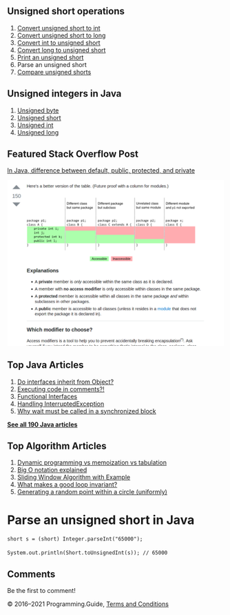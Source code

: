 



## Unsigned short operations

1.  [Convert unsigned short to int](convert-unsigned-short-to-int.html)
2.  [Convert unsigned short to long](convert-unsigned-short-to-long.html)
3.  [Convert int to unsigned short](convert-int-to-unsigned-short.html)
4.  [Convert long to unsigned short](convert-long-to-unsigned-short.html)
5.  [Print an unsigned short](print-unsigned-short.html)
6.  Parse an unsigned short
7.  [Compare unsigned shorts](compare-unsigned-shorts.html)

## Unsigned integers in Java

1.  [Unsigned byte](unsigned-byte.html)
2.  [Unsigned short](unsigned-short.html)
3.  [Unsigned int](unsigned-int.html)
4.  [Unsigned long](unsigned-long.html)

## Featured Stack Overflow Post

[In Java, difference between default, public, protected, and private](https://stackoverflow.com/a/33627846/276052)

[<img src="../images/so-featured-33627846.png" alt="StackOverflow screenshot thumbnail" class="screenshot" />](https://stackoverflow.com/a/33627846/276052)



## Top Java Articles

1.  [Do interfaces inherit from Object?](do-interfaces-inherit-from-object.html)
2.  [Executing code in comments?!](executing-code-in-comments.html)
3.  [Functional Interfaces](functional-interfaces.html)
4.  [Handling InterruptedException](handling-interrupted-exceptions.html)
5.  [Why wait must be called in a synchronized block](why-wait-must-be-in-synchronized.html)

[**See all 190 Java articles**](index.html)

## Top Algorithm Articles

1.  [Dynamic programming vs memoization vs tabulation](../dynamic-programming-vs-memoization-vs-tabulation.html)
2.  [Big O notation explained](../big-o-notation-explained.html)
3.  [Sliding Window Algorithm with Example](../sliding-window-example.html)
4.  [What makes a good loop invariant?](../what-makes-a-good-loop-invariant.html)
5.  [Generating a random point within a circle (uniformly)](../random-point-within-circle.html)

# Parse an unsigned short in Java

    short s = (short) Integer.parseInt("65000");

    System.out.println(Short.toUnsignedInt(s)); // 65000

## Comments

Be the first to comment!

© 2016–2021 Programming.Guide, [Terms and Conditions](../terms-and-conditions.html)
